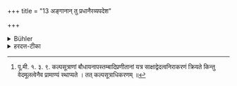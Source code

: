 +++
title = "13 अङ्गानान् तु प्रधानैरव्यपदेश"

+++

<details><summary>Bühler</summary>

13. (Then we answer), All those who are learned in Mīmāṃsā are agreed that (the terms Veda, Brāhmaṇa, and the like, which are applied to) the principal (works), do not include the Aṅgas (the Kalpa-sūtras and the rest). he remembers at any time during dinner,
</details>

<details><summary>हरदत्त-टीका</summary>

## सूत्रम्
अङ्गानां तु प्रधानैरव्यपदेश इति न्यायवित्समयः ॥१३॥  
### प्रस्तावः
परिहरति —  
### टिप्पनी
अङ्गान्येव कल्पसूत्राणि न वेदस्वरूपाणि । पौरुषेयतया स्मरणात् । कतिपयान्येव हि तेषु ब्राह्मणवाक्यानि, भूयिष्ठानि स्ववाक्यानि । अङ्गानां च तेषां प्रधानवाचिभिश्शब्दैः छन्दो वेदो ब्राह्मणमित्यादिभिर्व्यपदेशो न न्याय्य इति न्यायविदां सिद्धान्तः। ताविमौ पूर्वपक्षसिद्धान्तौ [^१]कल्पसूत्राधिकरणे स्पष्टं द्रष्टव्यौ । यत्तूक्तं न मन्त्रब्राह्मणमात्रेण पूर्ण उपदेश इति। नैष स्थाणोरपराधो यदेनमन्धो न पश्यतीति, पुरुषापराधस्स भवति । इदं तु भवानाचष्टाम्-कल्पसूत्रकाराणामियं प्रयोगकल्पना कुतस्त्यति । न्यायोपबृंहिताभ्यां मन्त्रब्राह्मणाम्यामिति वक्तव्यम् । नान्या गतिः । एवं सति भवानपि यततां तादृशस्यामिति । ततो मन्त्रब्राह्मणाभ्यामेव पूर्णमवभोत्स्यत इति ॥१३॥  

[^१]: पू.मी. १. ३. ९. कल्पसूत्राणां बौधायनापस्तम्बादिप्रणीतानां यत्र साक्षाद्वेदत्वनिराकरणं क्रियते किन्तु वेदमूलत्वेनैव प्रामाण्यं स्थाप्यते । तत् कल्पसूत्राधिकरणम् ॥
</details>
